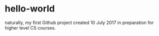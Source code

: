 # hello-world
naturally, my first Github project
created 10 July 2017 in preparation for higher level CS courses. 
